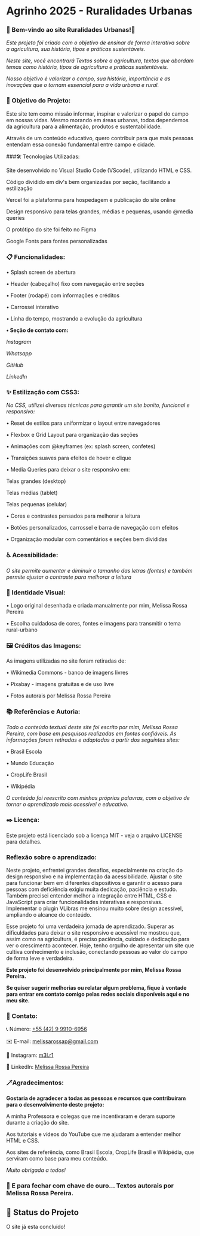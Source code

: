 # Agrinho 2025 - Ruralidades Urbanas

### 🌾 Bem-vindo ao site Ruralidades Urbanas!🌾

*Este projeto foi criado com o objetivo de ensinar de forma interativa sobre a agricultura, sua história, tipos e práticas sustentáveis.*

*Neste site, você encontrará Textos sobre a agricultura, textos que abordam temas como história, tipos de agricultura e práticas sustentáveis.*

*Nosso objetivo é valorizar o campo, sua história, importância e as inovações que o tornam essencial para a vida urbana e rural.*

### 🎯 Objetivo do Projeto:

Este site tem como missão informar, inspirar e valorizar o papel do campo em nossas vidas. Mesmo morando em áreas urbanas, todos dependemos da agricultura para a alimentação, produtos e sustentabilidade.

Através de um conteúdo educativo, quero contribuir para que mais pessoas entendam essa conexão fundamental entre campo e cidade.

###🛠 Tecnologias Utilizadas:

Site desenvolvido no Visual Studio Code (VScode), utilizando HTML e CSS.

Código dividido em div's bem organizadas por seção, facilitando a estilização

Vercel foi a plataforma para hospedagem e publicação do site online

Design responsivo para telas grandes, médias e pequenas, usando @media queries

O protótipo do site foi feito no Figma

Google Fonts para fontes personalizadas



### 📋 Funcionalidades:

• Splash screen de abertura

• Header (cabeçalho) fixo com navegação entre seções

• Footer (rodapé) com informações e créditos

• Carrossel interativo

• Linha do tempo, mostrando a evolução da agricultura

**• Seção de contato com:**

*Instagram*

*Whatsapp*

*GitHub*

*LinkedIn*

### ✨ Estilização com CSS3:

*No CSS, utilizei diversas técnicas para garantir um site bonito, funcional e responsivo:*

• Reset de estilos para uniformizar o layout entre navegadores

• Flexbox e Grid Layout para organização das seções

• Animações com @keyframes (ex: splash screen, confetes)

• Transições suaves para efeitos de hover e clique

• Media Queries para deixar o site responsivo em:

Telas grandes (desktop)

Telas médias (tablet)

Telas pequenas (celular)

• Cores e contrastes pensados para melhorar a leitura

• Botões personalizados, carrossel e barra de navegação com efeitos

• Organização modular com comentários e seções bem divididas


### ♿ Acessibilidade:

*O site permite aumentar e diminuir o tamanho das letras (fontes) e também permite ajustar o contraste para melhorar a leitura*


### 🎨 Identidade Visual:

• Logo original desenhada e criada manualmente por mim, Melissa Rossa Pereira

• Escolha cuidadosa de cores, fontes e imagens para transmitir o tema rural-urbano

### 🖼 Créditos das Imagens:

As imagens utilizadas no site foram retiradas de:

• Wikimedia Commons - banco de imagens livres

• Pixabay - imagens gratuitas e de uso livre

• Fotos autorais por Melissa Rossa Pereira

### 📚 Referências e Autoria:

*Todo o conteúdo textual deste site foi escrito por mim, Melissa Rossa Pereira, com base em pesquisas realizadas em fontes confiáveis. As informações foram retiradas e adaptadas a partir dos seguintes sites:*

• Brasil Escola

• Mundo Educação

• CropLife Brasil

• Wikipédia

*O conteúdo foi reescrito com minhas próprias palavras, com o objetivo de tornar o aprendizado mais acessível e educativo.*

### ✒️ Licença:

Este projeto está licenciado sob a licença MIT - veja o arquivo LICENSE para detalhes.


 ### Reflexão sobre o aprendizado:

Neste projeto, enfrentei grandes desafios, especialmente na criação do design responsivo e na implementação da acessibilidade. Ajustar o site para funcionar bem em diferentes dispositivos e garantir o acesso para pessoas com deficiência exigiu muita dedicação, paciência e estudo. Também precisei entender melhor a integração entre HTML, CSS e JavaScript para criar funcionalidades interativas e responsivas. Implementar o plugin VLibras me ensinou muito sobre design acessível, ampliando o alcance do conteúdo.

Esse projeto foi uma verdadeira jornada de aprendizado. Superar as dificuldades para deixar o site responsivo e acessível me mostrou que, assim como na agricultura, é preciso paciência, cuidado e dedicação para ver o crescimento acontecer. Hoje, tenho orgulho de apresentar um site que cultiva conhecimento e inclusão, conectando pessoas ao valor do campo de forma leve e verdadeira.


**Este projeto foi desenvolvido principalmente por mim, Melissa Rossa Pereira.**

**Se quiser sugerir melhorias ou relatar algum problema, fique à vontade para entrar em contato comigo pelas redes sociais disponíveis aqui e no meu site.**


### **📱 Contato:**

📞 Número: [ +55 (42) 9 9910-6956 ](https://wa.me/554299106956)

✉️ E-mail: [melissarossap@gmail.com](mailto:melissarossap@gmail.com)

📸 Instagram: [m3l.r1](https://www.instagram.com/m3l.r1/)

🔗 LinkedIn: [Melissa Rossa Pereira](https://www.linkedin.com/in/melissa-rossa-pereira-271486277/)


### 🪄Agradecimentos:

**Gostaria de agradecer a todas as pessoas e recursos que contribuíram para o desenvolvimento deste projeto:**

A minha Professora e colegas que me incentivaram e deram suporte durante a criação do site.

Aos tutoriais e vídeos do YouTube que me ajudaram a entender melhor HTML e CSS.

Aos sites de referência, como Brasil Escola, CropLife Brasil e Wikipédia, que serviram como base para meu conteúdo.

*Muito obrigada a todos!*

### 🌟 E para fechar com chave de ouro... Textos autorais por Melissa Rossa Pereira.

## 📌 Status do Projeto
 O site já esta concluído!

 
